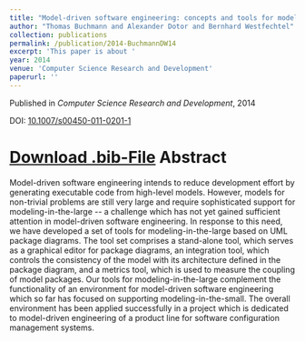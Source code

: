 ```yaml
---
title: "Model-driven software engineering: concepts and tools for modeling-in-the-large with package diagrams"
author: "Thomas Buchmann and Alexander Dotor and Bernhard Westfechtel"
collection: publications
permalink: /publication/2014-BuchmannDW14
excerpt: 'This paper is about '
year: 2014
venue: 'Computer Science Research and Development'
paperurl: ''
---
```


Published in *Computer Science Research and Development*, 2014

DOI: [10.1007/s00450-011-0201-1](https://doi.org/10.1007/s00450-011-0201-1)

[Download .bib-File](http://tbuchmann.github.io/files/BuchmannDW14.bib)
Abstract
=====

Model-driven software engineering intends to reduce development effort by generating executable code from high-level models. However, models for non-trivial problems are still very large and require sophisticated support for modeling-in-the-large -- a challenge which has not yet gained sufficient attention in model-driven software engineering. In response to this need, we have developed a set of tools for modeling-in-the-large based on UML package diagrams. The tool set comprises a stand-alone tool, which serves as a graphical editor for package diagrams, an integration tool, which controls the consistency of the model with its architecture defined in the package diagram, and a metrics tool, which is used to measure the coupling of model packages. Our tools for modeling-in-the-large complement the functionality of an environment for model-driven software engineering which so far has focused on supporting modeling-in-the-small. The overall environment has been applied successfully in a project which is dedicated to model-driven engineering of a product line for software configuration management systems.